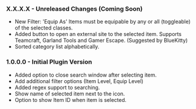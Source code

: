 ﻿### X.X.X.X - Unreleased Changes (Coming Soon)
 - New Filter: 'Equip As' Items must be equipable by any or all (toggleable) of the selected classes.
 - Added button to open an external site to the selected item. Supports Teamcraft, Garland Tools and Gamer Escape. (Suggested by BlueKitty)
 - Sorted category list alphabetically.


### 1.0.0.0 - Initial Plugin Version
- Added option to close search window after selecting item.
- Add additional filter options (Item Level, Equip Level)
- Added regex support to searching.
- Show name of selected item next to the icon.
- Option to show Item ID when item is selected.
